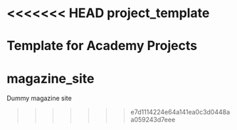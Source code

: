 <<<<<<< HEAD
project_template
================

Template for Academy Projects
=======
magazine_site
=============

Dummy magazine site
>>>>>>> e7d1114224e64a141ea0c3d0448aa059243d7eee
